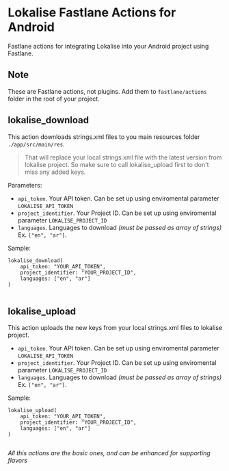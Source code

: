 # Lokalise Fastlane Actions for Android

Fastlane actions for integrating Lokalise into your Android project using Fastlane.

## Note

These are Fastlane actions, not plugins. Add them to `fastlane/actions` folder in the root of your project.

## lokalise_download

This action downloads strings.xml files to you main resources folder `./app/src/main/res`.

>That will replace your local strings.xml file with the latest version from lokalise project. 
>So make sure to call lokalise_upload first to don't miss any added keys.

Parameters:

- `api_token`. Your API token. Can be set up using enviromental parameter `LOKALISE_API_TOKEN`
- `project_identifier`. Your Project ID. Can be set up using enviromental parameter `LOKALISE_PROJECT_ID`
- `languages`. Languages to download *(must be passed as array of strings)* Ex. `["en", "ar"]`.

Sample:
```
lokalise_download(
    api_token: "YOUR_API_TOKEN",
    project_identifier: "YOUR_PROJECT_ID",
    languages: ["en", "ar"]
)
        
```

## lokalise_upload

This action uploads the new keys from your local strings.xml files to lokalise project.

- `api_token`. Your API token. Can be set up using enviromental parameter `LOKALISE_API_TOKEN`
- `project_identifier`. Your Project ID. Can be set up using enviromental parameter `LOKALISE_PROJECT_ID`
- `languages`. Languages to download *(must be passed as array of strings)* Ex. `["en", "ar"]`.

Sample:
```
lokalise_upload(
    api_token: "YOUR_API_TOKEN",
    project_identifier: "YOUR_PROJECT_ID",
    languages: ["en", "ar"]
)
        
```


_All this actions are the basic ones, and can be enhanced for supporting flavors_

